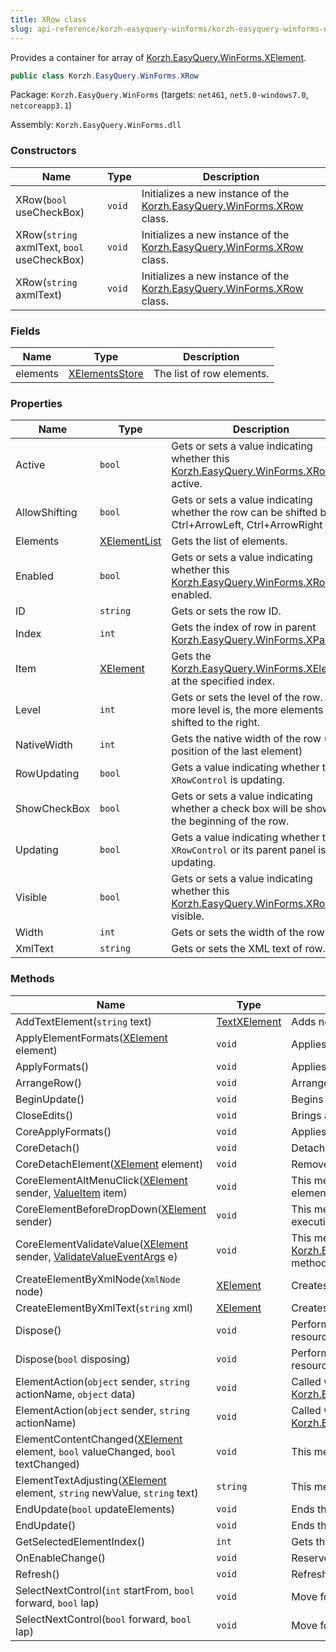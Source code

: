 ```yaml
---
title: XRow class
slug: api-reference/korzh-easyquery-winforms/korzh-easyquery-winforms-namespace/xrow-class
---
```

Provides a container for array of [Korzh.EasyQuery.WinForms.XElement](api-reference/korzh-easyquery-winforms/korzh-easyquery-winforms-namespace/xelement-class).
```csharp
public class Korzh.EasyQuery.WinForms.XRow

```
Package: `Korzh.EasyQuery.WinForms` (targets: `net461`, `net5.0-windows7.0`, `netcoreapp3.1`)

Assembly: `Korzh.EasyQuery.WinForms.dll`

### Constructors

| Name | Type | Description | 
| --- | --- | --- | 
| XRow(`bool` useCheckBox) | `void` | Initializes a new instance of the [Korzh.EasyQuery.WinForms.XRow](api-reference/korzh-easyquery-winforms/korzh-easyquery-winforms-namespace/xrow-class) class. | 
| XRow(`string` axmlText, `bool` useCheckBox) | `void` | Initializes a new instance of the [Korzh.EasyQuery.WinForms.XRow](api-reference/korzh-easyquery-winforms/korzh-easyquery-winforms-namespace/xrow-class) class. | 
| XRow(`string` axmlText) | `void` | Initializes a new instance of the [Korzh.EasyQuery.WinForms.XRow](api-reference/korzh-easyquery-winforms/korzh-easyquery-winforms-namespace/xrow-class) class. | 


### Fields

| Name | Type | Description | 
| --- | --- | --- | 
| elements | [XElementsStore](api-reference/korzh-easyquery-winforms/korzh-easyquery-winforms-namespace/xelementsstore-class) | The list of row elements. | 


### Properties

| Name | Type | Description | 
| --- | --- | --- | 
| Active | `bool` | Gets or sets a value indicating whether this [Korzh.EasyQuery.WinForms.XRow](api-reference/korzh-easyquery-winforms/korzh-easyquery-winforms-namespace/xrow-class) is active. | 
| AllowShifting | `bool` | Gets or sets a value indicating whether the row can be shifted by Ctrl+ArrowLeft, Ctrl+ArrowRight keys. | 
| Elements | [XElementList](api-reference/korzh-easyquery-winforms/korzh-easyquery-winforms-namespace/xelementlist-class) | Gets the list of elements. | 
| Enabled | `bool` | Gets or sets a value indicating whether this [Korzh.EasyQuery.WinForms.XRow](api-reference/korzh-easyquery-winforms/korzh-easyquery-winforms-namespace/xrow-class) is enabled. | 
| ID | `string` | Gets or sets the row ID. | 
| Index | `int` | Gets the index of row in parent [Korzh.EasyQuery.WinForms.XPanel](api-reference/korzh-easyquery-winforms/korzh-easyquery-winforms-namespace/xpanel-class). | 
| Item | [XElement](api-reference/korzh-easyquery-winforms/korzh-easyquery-winforms-namespace/xelement-class) | Gets the [Korzh.EasyQuery.WinForms.XElement](api-reference/korzh-easyquery-winforms/korzh-easyquery-winforms-namespace/xelement-class) at the specified index. | 
| Level | `int` | Gets or sets the level of the row. The more level is, the more elements are shifted to the right. | 
| NativeWidth | `int` | Gets the native width of the row (right position of the last element) | 
| RowUpdating | `bool` | Gets a value indicating whether this `XRowControl` is updating. | 
| ShowCheckBox | `bool` | Gets or sets a value indicating whether a check box will be shown at the beginning of the row. | 
| Updating | `bool` | Gets a value indicating whether this `XRowControl` or its parent panel is updating. | 
| Visible | `bool` | Gets or sets a value indicating whether this [Korzh.EasyQuery.WinForms.XRow](api-reference/korzh-easyquery-winforms/korzh-easyquery-winforms-namespace/xrow-class) is visible. | 
| Width | `int` | Gets or sets the width of the row. | 
| XmlText | `string` | Gets or sets the XML text of row. | 


### Methods

| Name | Type | Description | 
| --- | --- | --- | 
| AddTextElement(`string` text) | [TextXElement](api-reference/korzh-easyquery-winforms/korzh-easyquery-winforms-namespace/textxelement-class) | Adds new [Korzh.EasyQuery.WinForms.TextXElement](api-reference/korzh-easyquery-winforms/korzh-easyquery-winforms-namespace/textxelement-class) to the row. | 
| ApplyElementFormats([XElement](api-reference/korzh-easyquery-winforms/korzh-easyquery-winforms-namespace/xelement-class) element) | `void` | Applies formats for one element. | 
| ApplyFormats() | `void` | Applies the formats used in parent object. This method is called when row is added into XPanel | 
| ArrangeRow() | `void` | Arranges the row in parent object. | 
| BeginUpdate() | `void` | Begins the update process. | 
| CloseEdits() | `void` | Brings all elements to initial state - hides any specific controls (Edit, Menu etc.) activated by user. | 
| CoreApplyFormats() | `void` | Applies the formats used in parent object. | 
| CoreDetach() | `void` | Detaches this row from the parent panel.  This method can be overridden in the inherited classes | 
| CoreDetachElement([XElement](api-reference/korzh-easyquery-winforms/korzh-easyquery-winforms-namespace/xelement-class) element) | `void` | Removes all references and event handlers for some element  This method is called on element removal | 
| CoreElementAltMenuClick([XElement](api-reference/korzh-easyquery-winforms/korzh-easyquery-winforms-namespace/xelement-class) sender, [ValueItem](api-reference/korzh-easyquery-winforms/korzh-easyquery-winforms-namespace/valueitem-class) item) | `void` | This method is called when [Korzh.EasyQuery.WinForms.XElement.AltClick](api-reference/korzh-easyquery-winforms/korzh-easyquery-winforms-namespace/xelement-class) event is raised in some element of the current row. | 
| CoreElementBeforeDropDown([XElement](api-reference/korzh-easyquery-winforms/korzh-easyquery-winforms-namespace/xelement-class) sender) | `void` | This method is called at the beginning of [Korzh.EasyQuery.WinForms.XElement.DropDown](api-reference/korzh-easyquery-winforms/korzh-easyquery-winforms-namespace/xelement-class) method execution in some element of the current row. | 
| CoreElementValidateValue([XElement](api-reference/korzh-easyquery-winforms/korzh-easyquery-winforms-namespace/xelement-class) sender, [ValidateValueEventArgs](api-reference/korzh-easyquery-winforms/korzh-easyquery-winforms-namespace/validatevalueeventargs-class) e) | `void` | This method is called when [Korzh.EasyQuery.WinForms.XElement.OnValidate(Korzh.EasyQuery.WinForms.ValidateValueEventArgs)](api-reference/korzh-easyquery-winforms/korzh-easyquery-winforms-namespace/xelement-class) method is executed in some element of the current row. | 
| CreateElementByXmlNode(`XmlNode` node) | [XElement](api-reference/korzh-easyquery-winforms/korzh-easyquery-winforms-namespace/xelement-class) | Creates the new [Korzh.EasyQuery.WinForms.XElement](api-reference/korzh-easyquery-winforms/korzh-easyquery-winforms-namespace/xelement-class) by XML node. | 
| CreateElementByXmlText(`string` xml) | [XElement](api-reference/korzh-easyquery-winforms/korzh-easyquery-winforms-namespace/xelement-class) | Creates the new [Korzh.EasyQuery.WinForms.XElement](api-reference/korzh-easyquery-winforms/korzh-easyquery-winforms-namespace/xelement-class) by XML text. | 
| Dispose() | `void` | Performs application-defined tasks associated with freeing, releasing, or resetting unmanaged resources. | 
| Dispose(`bool` disposing) | `void` | Performs application-defined tasks associated with freeing, releasing, or resetting unmanaged resources. | 
| ElementAction(`object` sender, `string` actionName, `object` data) | `void` | Called when element performs the Action.  Just forwards call to [Korzh.EasyQuery.WinForms.XRow.Parent](api-reference/korzh-easyquery-winforms/korzh-easyquery-winforms-namespace/xrow-class). | 
| ElementAction(`object` sender, `string` actionName) | `void` | Called when element performs the Action.  Just forwards call to [Korzh.EasyQuery.WinForms.XRow.Parent](api-reference/korzh-easyquery-winforms/korzh-easyquery-winforms-namespace/xrow-class). | 
| ElementContentChanged([XElement](api-reference/korzh-easyquery-winforms/korzh-easyquery-winforms-namespace/xelement-class) element, `bool` valueChanged, `bool` textChanged) | `void` | This method is called when the content of some element has been changed | 
| ElementTextAdjusting([XElement](api-reference/korzh-easyquery-winforms/korzh-easyquery-winforms-namespace/xelement-class) element, `string` newValue, `string` text) | `string` | This method is called when we need to adjust element's text according to its value | 
| EndUpdate(`bool` updateElements) | `void` | Ends the update process. | 
| EndUpdate() | `void` | Ends the update process. | 
| GetSelectedElementIndex() | `int` | Gets the index of the selected element. | 
| OnEnableChange() | `void` | Reserved. Should raise EnableChange event. | 
| Refresh() | `void` | Refreshes this instance. | 
| SelectNextControl(`int` startFrom, `bool` forward, `bool` lap) | `void` | Move focus to the next element in the row. | 
| SelectNextControl(`bool` forward, `bool` lap) | `void` | Move focus to the next element in the row. |